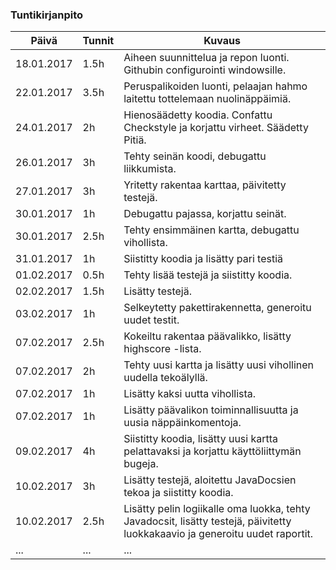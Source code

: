 ### Tuntikirjanpito
Päivä | Tunnit | Kuvaus
--------------- | ----- | ------
18.01.2017 | 1.5h | Aiheen suunnittelua ja repon luonti. Githubin configurointi windowsille.
22.01.2017 | 3.5h | Peruspalikoiden luonti, pelaajan hahmo laitettu tottelemaan nuolinäppäimiä.
24.01.2017 | 2h | Hienosäädetty koodia. Confattu Checkstyle ja korjattu virheet. Säädetty Pitiä.
26.01.2017 | 3h | Tehty seinän koodi, debugattu liikkumista.
27.01.2017 | 3h | Yritetty rakentaa karttaa, päivitetty testejä.
30.01.2017 | 1h | Debugattu pajassa, korjattu seinät.
30.01.2017 | 2.5h | Tehty ensimmäinen kartta, debugattu vihollista.
31.01.2017 | 1h | Siistitty koodia ja lisätty pari testiä
01.02.2017 | 0.5h | Tehty lisää testejä ja siistitty koodia.
02.02.2017 | 1.5h | Lisätty testejä.
03.02.2017 | 1h | Selkeytetty pakettirakennetta, generoitu uudet testit.
07.02.2017 | 2.5h | Kokeiltu rakentaa päävalikko, lisätty highscore -lista.
07.02.2017 | 2h | Tehty uusi kartta ja lisätty uusi vihollinen uudella tekoälyllä.
07.02.2017 | 1h | Lisätty kaksi uutta vihollista.
07.02.2017 | 1h | Lisätty päävalikon toiminnallisuutta ja uusia näppäinkomentoja.
09.02.2017 | 4h | Siistitty koodia, lisätty uusi kartta pelattavaksi ja korjattu käyttöliittymän bugeja.
10.02.2017 | 3h | Lisätty testejä, aloitettu JavaDocsien tekoa ja siistitty koodia.
10.02.2017 | 2.5h | Lisätty pelin logiikalle oma luokka, tehty Javadocsit, lisätty testejä, päivitetty luokkakaavio ja generoitu uudet raportit.
... | ... | ...